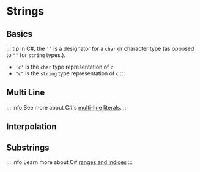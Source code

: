 <script setup>
import CodeSplitter from './components/CodeSplitter.vue'
</script>

# Strings

## Basics

<CodeSplitter>
  <template #left>

```ts
let name = "Steve";
let name: string = "Steve";
```

  </template>
  <template #right>

```csharp
var name = "Steve";
string name = "Steve";
```

  </template>
</CodeSplitter>

::: tip
In C#, the `''` is a designator for a `char` or character type (as opposed to `""` for `string` types.).
-  `'c'` is the `char` type representation of `c`
-  `"c"` is the `string` type representation of `c`
:::

## Multi Line

<CodeSplitter>
  <template #left>

```ts
let html = `
  <div>
    <p>Hello!</p>
  </div>
`;
```

  </template>
  <template #right>

```csharp
var html = """
  <div>
    <p>Hello!</p>
  </div>
  """; // Note the left alignment.
```

  </template>
</CodeSplitter>

::: info
See more about C#'s [multi-line literals](https://learn.microsoft.com/en-us/dotnet/csharp/language-reference/tokens/raw-string).
:::

## Interpolation

<CodeSplitter>
  <template #left>

```ts
let name = `${first} ${last}`;

let html = `
  <div>
    <p>${greeting}</p>
  </div>
`;
```

  </template>
  <template #right>

```csharp
var name = $"{first} {last}";

var html = $"""
  <div>
    <p>{greeting}</p>
  </div>
  """;
```

  </template>
</CodeSplitter>

## Substrings

<CodeSplitter>
  <template #left>

```ts
let name = "Juan";
let a = name.slice(0, 1) // J
let b = name.slice(0, 1) // J
let c = name.slice(-2, -1) // a
let d = name.slice(-2) // an
let e = name.slice(1,-2) // u
```

  </template>
  <template #right>

```csharp
var name = "Juan";
var a = name[0..1]; // J
var b = name[..1]; // J
var c = name[^2]; // a
var d = name[^2..]; // an
var e = name[1..^2]; // u
```

  </template>
</CodeSplitter>

::: info
Learn more about C# [ranges and indices](https://learn.microsoft.com/en-us/dotnet/csharp/tutorials/ranges-indexes)
:::
